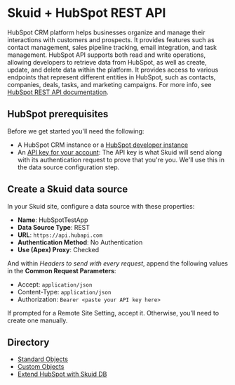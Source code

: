 # Skuid + HubSpot REST API
HubSpot CRM platform helps businesses organize and manage their interactions with customers and prospects. It provides features such as contact management, sales pipeline tracking, email integration, and task management. HubSpot API supports both read and write operations, allowing developers to retrieve data from HubSpot, as well as create, update, and delete data within the platform. It provides access to various endpoints that represent different entities in HubSpot, such as contacts, companies, deals, tasks, and marketing campaigns. For more info, see [HubSpot REST API documentation](https://developers.hubspot.com/docs/api/overview).

## HubSpot prerequisites

Before we get started you'll need the following: 
- A HubSpot CRM instance or a [HubSpot developer instance](https://developers.hubspot.com/get-started)
- An [API key for your account](https://developers.hubspot.com/docs/api/private-apps): The API key is what Skuid will send along with its authentication request to prove that you're you. We'll use this in the data source configuration step.

## Create a Skuid data source

In your Skuid site, configure a data source with these properties:

- **Name**: HubSpotTestApp
- **Data Source Type**: REST
- **URL**: ``https://api.hubapi.com``
- **Authentication Method**: No Authentication
- **Use (Apex) Proxy**: Checked

And within *Headers to send with every request*, append the following values in the **Common Request Parameters**:

- Accept: ``application/json``
- Content-Type: ``application/json``
- Authorization: ``Bearer <paste your API key here>``

If prompted for a Remote Site Setting, accept it. Otherwise, you'll need to create one manually. 


## Directory
* [Standard Objects](standardObjects)
* [Custom Objects](customObjects)
* [Extend HubSpot with Skuid DB](extendSkuidDB)

